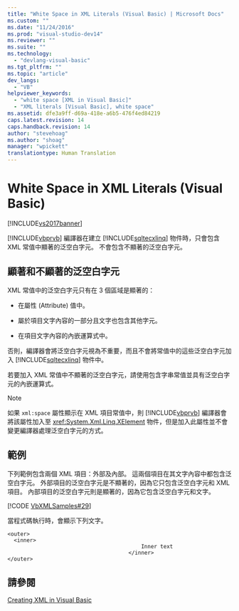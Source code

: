 ```yaml
---
title: "White Space in XML Literals (Visual Basic) | Microsoft Docs"
ms.custom: ""
ms.date: "11/24/2016"
ms.prod: "visual-studio-dev14"
ms.reviewer: ""
ms.suite: ""
ms.technology: 
  - "devlang-visual-basic"
ms.tgt_pltfrm: ""
ms.topic: "article"
dev_langs: 
  - "VB"
helpviewer_keywords: 
  - "white space [XML in Visual Basic]"
  - "XML literals [Visual Basic], white space"
ms.assetid: dfe3a9ff-d69a-418e-a6b5-476f4ed84219
caps.latest.revision: 14
caps.handback.revision: 14
author: "stevehoag"
ms.author: "shoag"
manager: "wpickett"
translationtype: Human Translation
---
```

# White Space in XML Literals (Visual Basic)
[!INCLUDE[vs2017banner](../../../../csharp/includes/vs2017banner.md)]

[!INCLUDE[vbprvb](../../../../csharp/programming-guide/concepts/linq/includes/vbprvb_md.md)] 編譯器在建立 [!INCLUDE[sqltecxlinq](../../../../csharp/programming-guide/concepts/linq/includes/sqltecxlinq_md.md)] 物件時，只會包含 XML 常值中顯著的泛空白字元。  不會包含不顯著的泛空白字元。  
  
## 顯著和不顯著的泛空白字元  
 XML 常值中的泛空白字元只有在 3 個區域是顯著的：  
  
-   在屬性 \(Attribute\) 值中。  
  
-   屬於項目文字內容的一部分且文字也包含其他字元。  
  
-   在項目文字內容的內嵌運算式中。  
  
 否則，編譯器會將泛空白字元視為不重要，而且不會將常值中的這些泛空白字元加入 [!INCLUDE[sqltecxlinq](../../../../csharp/programming-guide/concepts/linq/includes/sqltecxlinq_md.md)] 物件中。  
  
 若要加入 XML 常值中不顯著的泛空白字元，請使用包含字串常值並具有泛空白字元的內嵌運算式。  
  
> [!NOTE]
>  如果 `xml:space` 屬性顯示在 XML 項目常值中，則 [!INCLUDE[vbprvb](../../../../csharp/programming-guide/concepts/linq/includes/vbprvb_md.md)] 編譯器會將該屬性加入至 <xref:System.Xml.Linq.XElement> 物件，但是加入此屬性並不會變更編譯器處理泛空白字元的方式。  
  
## 範例  
 下列範例包含兩個 XML 項目：外部及內部。  這兩個項目在其文字內容中都包含泛空白字元。  外部項目的泛空白字元是不顯著的，因為它只包含泛空白字元和 XML 項目。  內部項目的泛空白字元則是顯著的，因為它包含泛空白字元和文字。  
  
 [!CODE [VbXMLSamples#29](../CodeSnippet/VS_Snippets_VBCSharp/VbXMLSamples#29)]  
  
 當程式碼執行時，會顯示下列文字。  
  
```  
<outer>  
  <inner>  
                                          Inner text  
                                      </inner>  
</outer>  
```  
  
## 請參閱  
 [Creating XML in Visual Basic](../../../../visual-basic/programming-guide/language-features/xml/creating-xml.md)